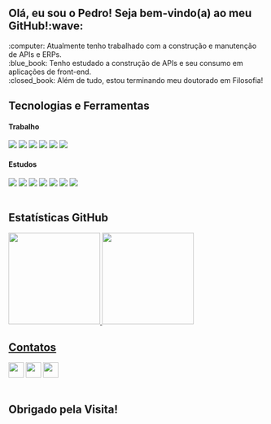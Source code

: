 <h2>Olá, eu sou o Pedro! Seja bem-vindo(a) ao meu GitHub!:wave: </h2>

<div>
  <p>
    :computer: Atualmente tenho trabalhado com a construção e manutenção de APIs e ERPs. </br>
    :blue_book: Tenho estudado a construção de APIs e seu consumo em aplicações de front-end.</br>
    :closed_book: Além de tudo, estou terminando meu doutorado em Filosofia!
  </p>
</div>

<div>
  <h2>Tecnologias e Ferramentas</h2>
  <h4>Trabalho</h4>
  <img src="https://img.shields.io/badge/-Delphi-EE1F35?style=for-the-badge&logo=Delphi"/>
  <img src="https://img.shields.io/badge/-PLSQL-purple?style=for-the-badge&logo=oracle&logoColor=white"/>
  <img src ="https://img.shields.io/badge/-Oracle-F80000?style=for-the-badge&logo=oracle&logoColor=white"/>
  <img src="https://img.shields.io/badge/-Tortoise-blue?style=for-the-badge&logo=blank&logoColor=white"/>
  <img src="https://img.shields.io/badge/Docker-2496ED?style=for-the-badge&logo=docker&logoColor=white"/>
  <img src="https://img.shields.io/badge/Nginx-009639?style=for-the-badge&logo=nginx&logoColor=white"/>
  
  <h4>Estudos</h4>
  <img src="https://img.shields.io/badge/Node.js-43853D?style=for-the-badge&logo=node.js&logoColor=white"/>
  <img src="https://img.shields.io/badge/JavaScript-323330?style=for-the-badge&logo=javascript&logoColor=F7DF1E"/>
  <img src="https://img.shields.io/badge/TypeScript-007ACC?style=for-the-badge&logo=typescript&logoColor=white"/>
  <img src="https://img.shields.io/badge/React-20232A?style=for-the-badge&logo=react&logoColor=61DAFB"/>
  <img src="https://img.shields.io/badge/SQLite-07405E?style=for-the-badge&logo=sqlite&logoColor=white"/>
  <img src="https://img.shields.io/badge/Git-E34F26?style=for-the-badge&logo=git&logoColor=white"/>
  <img src="https://img.shields.io/badge/GitHub-100000?style=for-the-badge&logo=github&logoColor=white"/>
</div>

</br>


<div>
<h2>Estatísticas GitHub</h2>
<a href="https://github.com/PedroPizzutti">
<img height="180em" src="https://github-readme-stats.vercel.app/api/top-langs/?username=PedroPizzutti&layout=compact&langs_count=7&theme=dracula"/>
<img height="180em" src="https://github-readme-stats.vercel.app/api?username=PedroPizzutti&show_icons=true&theme=dracula&include_all_commits=true&count_private=true"/>
</div>

<div>
  <h2>Contatos</h2>
  <a href="https://www.instagram.com/p.pizzutti/" target="_blank"><img src="https://img.shields.io/badge/-Instagram-%23E4405F?style=for-the-badge&logo=instagram&logoColor=white"         target="_blank" height="30em"></a>
  <a href = "mailto:pedropizzutti@gmail.com"><img src="https://img.shields.io/badge/-Gmail-%23333?style=for-the-badge&logo=gmail&logoColor=white" target="_blank" height="30em"></a>
  <a href="https://www.linkedin.com/in/pedropizzutti/" target="_blank"><img src="https://img.shields.io/badge/LinkedIn-0077B5?style=for-the-badge&logo=linkedin&logoColor=white" target="_blank" height="30em"></a>
</div>
</br>
<h2>Obrigado pela Visita!</h2>


